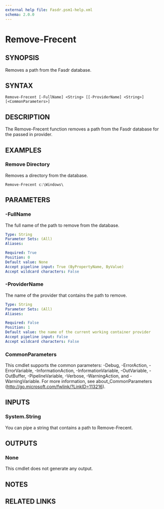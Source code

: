 ```yaml
---
external help file: Fasdr.psm1-help.xml
schema: 2.0.0
---
```


# Remove-Frecent
## SYNOPSIS
Removes a path from the Fasdr database.
## SYNTAX

```
Remove-Frecent [-FullName] <String> [[-ProviderName] <String>] [<CommonParameters>]
```

## DESCRIPTION
The Remove-Frecent function removes a path from the Fasdr database for the passed in provider.
## EXAMPLES

### Remove Directory
Removes a directory from the database.


```
Remove-Frecent c:\Windows\
```

## PARAMETERS

### -FullName
The full name of the path to remove from the database.

```yaml
Type: String
Parameter Sets: (All)
Aliases: 

Required: True
Position: 0
Default value: None
Accept pipeline input: True (ByPropertyName, ByValue)
Accept wildcard characters: False
```

### -ProviderName
The name of the provider that contains the path to remove.

```yaml
Type: String
Parameter Sets: (All)
Aliases: 

Required: False
Position: 1
Default value: the name of the current working container provider
Accept pipeline input: False
Accept wildcard characters: False
```

### CommonParameters
This cmdlet supports the common parameters: -Debug, -ErrorAction, -ErrorVariable, -InformationAction, -InformationVariable, -OutVariable, -OutBuffer, -PipelineVariable, -Verbose, -WarningAction, and -WarningVariable. For more information, see about_CommonParameters (http://go.microsoft.com/fwlink/?LinkID=113216).
## INPUTS

### System.String
You can pipe a string that contains a path to Remove-Frecent.
## OUTPUTS

### None
This cmdlet does not generate any output.
## NOTES

## RELATED LINKS

